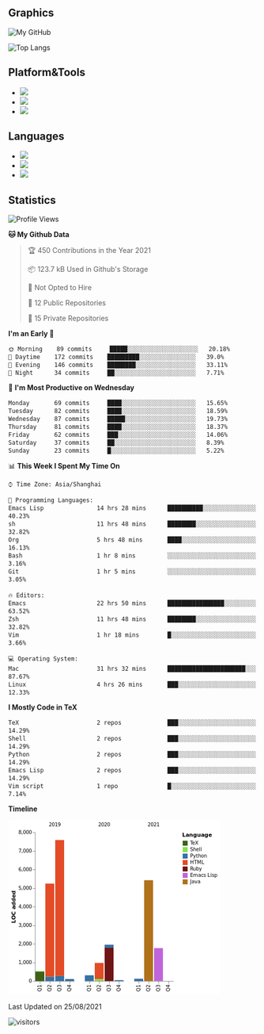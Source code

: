 ## Graphics

![My GitHub](https://github-readme-stats.vercel.app/api?username=SteamedFish&count_private=true&show_icons=true&theme=buefy&include_all_commits=false)

![Top Langs](https://github-readme-stats.vercel.app/api/top-langs/?username=SteamedFish&theme=buefy&hide=ruby&count_private=true&show_icons=true&layout=compact)

## Platform&Tools

* [![](https://img.shields.io/badge/ArchLinux--purple?style=flat-square&logo=ArchLinux)](https://www.archlinux.org/)
* [![](https://img.shields.io/badge/Gentoo-testing-purple?style=flat-square&logo=Gentoo)](https://www.gentoo.org/)
* [![](https://img.shields.io/badge/Doom%20Emacs-28-blue?style=flat-square&logo=Gnu%20emacs&logoColor=white)](https://www.gnu.org/software/emacs/)

## Languages

* [![](https://img.shields.io/badge/-Python-3776AB?style=flat-square&logo=python&logoColor=white)](https://www.python.org/)
* [![](https://img.shields.io/badge/-Bash-00ADD8?style=flat-square&logo=Gnu-bash&logoColor=white)](https://www.gnu.org/software/bash/)
* [![](https://img.shields.io/badge/-Go-00ADD8?style=flat-square&logo=go&logoColor=white)](https://golang.org/)

## Statistics

<!--START_SECTION:waka-->
![Profile Views](http://img.shields.io/badge/Profile%20Views-8-blue)

**🐱 My Github Data** 

> 🏆 450 Contributions in the Year 2021
 > 
> 📦 123.7 kB Used in Github's Storage 
 > 
> 🚫 Not Opted to Hire
 > 
> 📜 12 Public Repositories 
 > 
> 🔑 15 Private Repositories  
 > 
**I'm an Early 🐤** 

```text
🌞 Morning    89 commits     █████░░░░░░░░░░░░░░░░░░░░   20.18% 
🌆 Daytime    172 commits    █████████░░░░░░░░░░░░░░░░   39.0% 
🌃 Evening    146 commits    ████████░░░░░░░░░░░░░░░░░   33.11% 
🌙 Night      34 commits     ██░░░░░░░░░░░░░░░░░░░░░░░   7.71%

```
📅 **I'm Most Productive on Wednesday** 

```text
Monday       69 commits     ████░░░░░░░░░░░░░░░░░░░░░   15.65% 
Tuesday      82 commits     ████░░░░░░░░░░░░░░░░░░░░░   18.59% 
Wednesday    87 commits     █████░░░░░░░░░░░░░░░░░░░░   19.73% 
Thursday     81 commits     ████░░░░░░░░░░░░░░░░░░░░░   18.37% 
Friday       62 commits     ███░░░░░░░░░░░░░░░░░░░░░░   14.06% 
Saturday     37 commits     ██░░░░░░░░░░░░░░░░░░░░░░░   8.39% 
Sunday       23 commits     █░░░░░░░░░░░░░░░░░░░░░░░░   5.22%

```


📊 **This Week I Spent My Time On** 

```text
⌚︎ Time Zone: Asia/Shanghai

💬 Programming Languages: 
Emacs Lisp               14 hrs 28 mins      ██████████░░░░░░░░░░░░░░░   40.23% 
sh                       11 hrs 48 mins      ████████░░░░░░░░░░░░░░░░░   32.82% 
Org                      5 hrs 48 mins       ████░░░░░░░░░░░░░░░░░░░░░   16.13% 
Bash                     1 hr 8 mins         ░░░░░░░░░░░░░░░░░░░░░░░░░   3.16% 
Git                      1 hr 5 mins         ░░░░░░░░░░░░░░░░░░░░░░░░░   3.05%

🔥 Editors: 
Emacs                    22 hrs 50 mins      ████████████████░░░░░░░░░   63.52% 
Zsh                      11 hrs 48 mins      ████████░░░░░░░░░░░░░░░░░   32.82% 
Vim                      1 hr 18 mins        █░░░░░░░░░░░░░░░░░░░░░░░░   3.66%

💻 Operating System: 
Mac                      31 hrs 32 mins      ██████████████████████░░░   87.67% 
Linux                    4 hrs 26 mins       ███░░░░░░░░░░░░░░░░░░░░░░   12.33%

```

**I Mostly Code in TeX** 

```text
TeX                      2 repos             ███░░░░░░░░░░░░░░░░░░░░░░   14.29% 
Shell                    2 repos             ███░░░░░░░░░░░░░░░░░░░░░░   14.29% 
Python                   2 repos             ███░░░░░░░░░░░░░░░░░░░░░░   14.29% 
Emacs Lisp               2 repos             ███░░░░░░░░░░░░░░░░░░░░░░   14.29% 
Vim script               1 repo              █░░░░░░░░░░░░░░░░░░░░░░░░   7.14%

```


**Timeline**

![Chart not found](https://raw.githubusercontent.com/SteamedFish/SteamedFish/master/charts/bar_graph.png) 


 Last Updated on 25/08/2021
<!--END_SECTION:waka-->

![visitors](https://visitor-badge.laobi.icu/badge?page_id=SteamedFish.SteamedFish)
